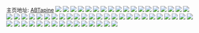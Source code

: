 主页地址: [ABTapine](https://weibo.com/u/6484171757) 
![](https://wx4.sinaimg.cn/mw2000/0074OVhrly1h9it5m3cssj30u00u0ad1.jpg) 
![](https://wx4.sinaimg.cn/mw2000/0074OVhrly1h8z9trvw2nj31560ig0yi.jpg) 
![](https://wx4.sinaimg.cn/mw2000/0074OVhrly1h8ufbjxhznj30n01dswv7.jpg) 
![](https://wx4.sinaimg.cn/mw2000/0074OVhrly1h8t1d1eam8j30u00t7q50.jpg) 
![](https://wx4.sinaimg.cn/mw2000/0074OVhrly1h8pdz8hwv7j33ho1o4x39.jpg) 
![](https://wx4.sinaimg.cn/mw2000/0074OVhrly1h8md9yqx3tj30u00o6tkw.jpg) 
![](https://wx4.sinaimg.cn/mw2000/0074OVhrly1h8ie66pm96j31g20ed461.jpg) 
![](https://wx4.sinaimg.cn/mw2000/0074OVhrly1h8hh8cf4zdj30nd085q38.jpg) 
![](https://wx4.sinaimg.cn/mw2000/0074OVhrly1h8ez692s1aj30nj0p2juo.jpg) 
![](https://wx4.sinaimg.cn/mw2000/0074OVhrly1h8e92ppxvij30u00u0dhx.jpg) 
![](https://wx4.sinaimg.cn/mw2000/0074OVhrly1h8e94iunckj30l80y2ad8.jpg) 
![](https://wx4.sinaimg.cn/mw2000/0074OVhrly1h8d5xacs0cj31ds0n01dw.jpg) 
![](https://wx4.sinaimg.cn/mw2000/0074OVhrly1h8buf1h0rhj30n00dyn03.jpg) 
![](https://wx4.sinaimg.cn/mw2000/0074OVhrly1h87bsu562gj30u00wln3b.jpg) 
![](https://wx4.sinaimg.cn/mw2000/0074OVhrly1h84wtz87zej30u00xnk8m.jpg) 
![](https://wx4.sinaimg.cn/mw2000/0074OVhrly1h83egup9d1j30mp065dgs.jpg) 
![](https://wx4.sinaimg.cn/mw2000/0074OVhrly1h83ehedlvfj30mn0ja40k.jpg) 
![](https://wx4.sinaimg.cn/mw2000/0074OVhrly1h83d4wa7f2j30mn0gvabx.jpg) 
![](https://wx4.sinaimg.cn/mw2000/0074OVhrly1h80yv6nabkj30n01dsahb.jpg) 
![](https://wx4.sinaimg.cn/mw2000/0074OVhrly1h80yv71g3oj30mz0f1gn9.jpg) 
![](https://wx4.sinaimg.cn/mw2000/0074OVhrly1h7vker8vkcj32c0340x6q.jpg) 
![](https://wx4.sinaimg.cn/mw2000/0074OVhrly1h7td7tzqbjj31ds0n0h85.jpg) 
![](https://wx4.sinaimg.cn/mw2000/0074OVhrly1h79x2v85iwj30gp0tc0ua.jpg) 
![](https://wx4.sinaimg.cn/mw2000/0074OVhrly1h79x2ya4zpj30gy11jgmf.jpg) 
![](https://wx4.sinaimg.cn/mw2000/0074OVhrly1h78nle3venj30jp13ajs9.jpg) 
![](https://wx4.sinaimg.cn/mw2000/0074OVhrly1h77hpb01jlj30u00h9jsg.jpg) 
![](https://wx4.sinaimg.cn/mw2000/0074OVhrly1h77913myt2j30nt0qx0wz.jpg) 
![](https://wx4.sinaimg.cn/mw2000/0074OVhrly1h767meogebj30yb0u046o.jpg) 
![](https://wx4.sinaimg.cn/mw2000/0074OVhrly1h765d91gggj30gu0ll0tp.jpg) 
![](https://wx4.sinaimg.cn/mw2000/0074OVhrly1h765dy69koj30gm0jqq3a.jpg) 
![](https://wx4.sinaimg.cn/mw2000/0074OVhrly1h6xoz576w8j30n01ds7b0.jpg) 
![](https://wx4.sinaimg.cn/mw2000/0074OVhrly1h6vx2wyn53j31o723fhdt.jpg) 
![](https://wx4.sinaimg.cn/mw2000/0074OVhrly1h6slzj1tswj32c0340kjm.jpg) 
![](https://wx4.sinaimg.cn/mw2000/0074OVhrly1h6q78v5ozhj32sm7y84qv.jpg) 
![](https://wx4.sinaimg.cn/mw2000/0074OVhrly1h6q792j08rj33iqcn2kjm.jpg) 
![](https://wx4.sinaimg.cn/mw2000/0074OVhrly1h6q754tfl2j30ty0pydhf.jpg) 
![](https://wx4.sinaimg.cn/mw2000/0074OVhrly1h6oylki9cuj30qo0qogn4.jpg) 
![](https://wx4.sinaimg.cn/mw2000/0074OVhrly1h6nwo7sdfkj30j60h9mx5.jpg) 
![](https://wx4.sinaimg.cn/mw2000/0074OVhrly1h6m5yivq2zj30mz14ntfm.jpg) 
![](https://wx4.sinaimg.cn/mw2000/0074OVhrly1h6m5z294vtj30kp10fwfb.jpg) 
![](https://wx4.sinaimg.cn/mw2000/0074OVhrly1h6h1ot4byij30jg0jjaa3.jpg) 
![](https://wx4.sinaimg.cn/mw2000/0074OVhrly1h6d3qx82fuj30mi0ifmxj.jpg) 
![](https://wx4.sinaimg.cn/mw2000/0074OVhrly1h4jl84lo9mj30n01ds48q.jpg) 
![](https://wx4.sinaimg.cn/mw2000/0074OVhrgy1h48obbfepnj30n01dsn53.jpg) 
![](https://wx4.sinaimg.cn/mw2000/0074OVhrgy1h40er36p3zj30iq07hab7.jpg) 
![](https://wx4.sinaimg.cn/mw2000/0074OVhrly1gwcglr7hl6j31400u046u.jpg) 
![](https://wx4.sinaimg.cn/mw2000/0074OVhrly1gwcglrj4y9j31400u0dnd.jpg) 
![](https://wx4.sinaimg.cn/mw2000/0074OVhrly1gwcglqsx9jj31400u0aj1.jpg) 
![](https://wx4.sinaimg.cn/mw2000/0074OVhrly1gqzebjip1sj30i40jign5.jpg) 
![](https://wx4.sinaimg.cn/mw2000/0074OVhrly1gk0knc6aeqj32c0340kjm.jpg) 
![](https://wx4.sinaimg.cn/mw2000/0074OVhrly1gk0knfe1izj32c0340npe.jpg) 
![](https://wx4.sinaimg.cn/mw2000/0074OVhrly1gk0kngbo9tj30n01dsb29.jpg) 
![](https://wx4.sinaimg.cn/mw2000/0074OVhrly1gjzffq03q1j32ntcn3qvg.jpg) 
![](https://wx4.sinaimg.cn/mw2000/0074OVhrly1gjzfgbxa30j3318cn3x6z.jpg) 
![](https://wx4.sinaimg.cn/mw2000/0074OVhrly1gjdhx2oq9jj30n01dswj5.jpg) 
![](https://wx4.sinaimg.cn/mw2000/0074OVhrgy1g57xrtzkg6j30u01viwpl.jpg) 
![](https://wx4.sinaimg.cn/mw2000/0074OVhrgy1g57xrss2x3j30u01viqdk.jpg) 
![](https://wx4.sinaimg.cn/mw2000/0074OVhrgy1g57xrvaivgj30u01viwr8.jpg) 
